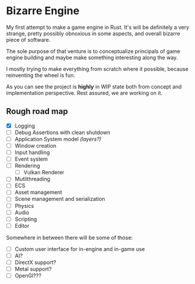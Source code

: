 # Bizarre Engine

My first attempt to make a game engine in Rust. It's will be definitely a very
strange, pretty possibly obnoxious in some aspects, and overall bizarre piece of
software.

The sole purpose of that venture is to conceptualize principals of game engine
building and maybe make something interesting along the way.

I mostly trying to make everything from scratch where it possible, because
reinventing the wheel is fun.

As you can see the project is **highly** in WIP state both from concept and
implementation perspective. Rest assured, we are working on it.

## Rough road map 

- [x] Logging
- [ ] Debug Assertions with clean shutdown
- [ ] Application System model *(layers?)*
- [ ] Window creation
- [ ] Input handling
- [ ] Event system
- [ ] Rendering
  - [ ] Vulkan Renderer
- [ ] Mutlithreading
- [ ] ECS
- [ ] Asset management
- [ ] Scene management and serialization
- [ ] Physics
- [ ] Audio
- [ ] Scripting
- [ ] Editor

Somewhere in between there will be some of those:

- [ ] Custom user interface for in-engine and in-game use
- [ ] AI?
- [ ] DirectX support?
- [ ] Metal support?
- [ ] OpenGl???
